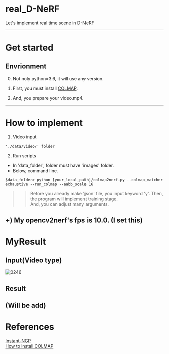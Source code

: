 # real_D-NeRF
Let's implement real time scene in D-NeRF

----------
# Get started
## Envrionment  
0. Not noly python=3.6, it will use any version.  
  
1. First, you must install [COLMAP](https://kyujinpy.tistory.com/27).
  
2. And, you prepare your video.mp4.  
  
----------  
# How to implement
1. Video input  
```
'./data/video/' folder
```  
  
2. Run scripts  
- In 'data_folder', folder must have 'images' folder.  
- Below, command line.  
```
$data_folder> python [your_local_path]/colmap2nerf.py --colmap_matcher exhaustive --run_colmap --aabb_scale 16
```
>> Before you already make 'json' file, you input keyword 'y'. Then, the program will implement training stage.  
>> And, you can adjust many arguments.  
  
+) My opencv2nerf's fps is 10.0. (I set this)  
----------  
# MyResult  
## Input(Video type)  
![0246](https://user-images.githubusercontent.com/98331298/209640151-129b88c0-961b-4447-aeb9-9b5c3e067097.jpg)  
  
## Result  
(Will be add)  
----------  
# References
[Instant-NGP](https://github.com/NVlabs/instant-ngp)  
[How to install COLMAP](https://ikaros79.tistory.com/entry/Instant-NGP-01-Windows%EC%97%90%EC%84%9C-%EC%84%A4%EC%B9%98%ED%95%98%EA%B8%B0)  


